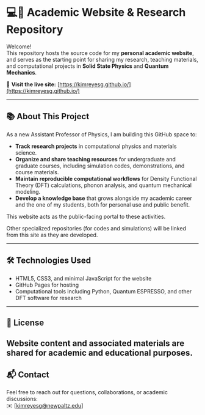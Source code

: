# 💻🧪 Academic Website & Research Repository

Welcome!  
This repository hosts the source code for my **personal academic website**, and serves as the starting point for sharing my research, teaching materials, and computational projects in **Solid State Physics** and **Quantum Mechanics**.

🔗 **Visit the live site:** [https://kimreyesg.github.io/](https://kimreyesg.github.io/)

---

## 📚 About This Project

As a new Assistant Professor of Physics, I am building this GitHub space to:

- **Track research projects** in computational physics and materials science.
- **Organize and share teaching resources** for undergraduate and graduate courses, including simulation codes, demonstrations, and course materials.
- **Maintain reproducible computational workflows** for Density Functional Theory (DFT) calculations, phonon analysis, and quantum mechanical modeling.
- **Develop a knowledge base** that grows alongside my academic career and the one of my students, both for personal use and public benefit.

This website acts as the public-facing portal to these activities.

Other specialized repositories (for codes and simulations) will be linked from this site as they are developed.

---

## 🛠 Technologies Used
- HTML5, CSS3, and minimal JavaScript for the website
- GitHub Pages for hosting
- Computational tools including Python, Quantum ESPRESSO, and other DFT software for research

---

## 📜 License
Website content and associated materials are shared for academic and educational purposes.  
---

## 📬 Contact
Feel free to reach out for questions, collaborations, or academic discussions:  
✉️ [kimreyesg@newpaltz.edu]
